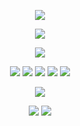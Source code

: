<html>
  <body>

<p align="center">
  <img src="https://ukusyaoi.neocities.org/coollogo_com-22203538.png">
<p align="center">
<img src="https://ukusyaoi.neocities.org/whitepixelflowers.png"> 
  <p align="center">
  <img src="https://ukusyaoi.neocities.org/coollogo_com-16086555.png">
</p>
<p align="center">
<img src="https://ukusyaoi.neocities.org/meee2.png">
<img src="https://ukusyaoi.neocities.org/makoto.png">
<img src="https://ukusyaoi.neocities.org/shuitsuki.png">
<img src="https://ukusyaoi.neocities.org/meeee.png">
<img src="https://ukusyaoi.neocities.org/mamaa.png">
  <p align="center">
<img src="https://ukusyaoi.neocities.org/whitepixelflowers.png">
<p align="center">
  <img src="https://ukusyaoi.neocities.org/coollogo_com-5299149.png"> <img src="https://ukusyaoi.neocities.org/coollogo_com-25949634.png">
    </body>
</html>
